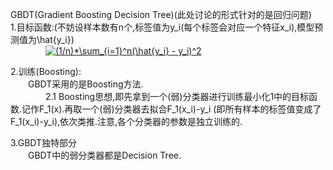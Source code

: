  GBDT(Gradient Boosting Decision Tree)(此处讨论的形式针对的是回归问题)  
 1.目标函数:(不妨设样本数有n个,标签值为y_i(每个标签会对应一个特征x_i),模型预测值为\hat{y_i})  
 &emsp;&emsp;&emsp;&emsp;<a href="https://www.codecogs.com/eqnedit.php?latex=(1/n)*\sum_{i=1}^n(\hat{y_i}&space;-&space;y_i)^2" target="_blank"><img src="https://latex.codecogs.com/gif.latex?(1/n)*\sum_{i=1}^n(\hat{y_i}&space;-&space;y_i)^2" title="(1/n)*\sum_{i=1}^n(\hat{y_i} - y_i)^2" /></a>  
 

 2.训练(Boosting):  
 &emsp;&emsp;GBDT采用的是Boosting方法.  
 &emsp;&emsp;&emsp;&emsp;2.1 Boosting思想,即先拿到一个(弱)分类器进行训练最小化1中的目标函数.记作F_1(x).再取一个(弱)分类器去拟合F_1(x_i)-y_i
 (即所有样本的标签值变成了F_1(x_i)-y_i),依次类推.注意,各个分类器的参数是独立训练的.  
 
 3.GBDT独特部分  
 &emsp;&emsp;GBDT中的弱分类器都是Decision Tree.
